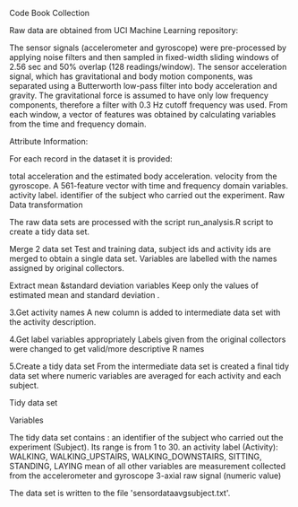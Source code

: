 Code Book
Collection

Raw data are obtained from UCI Machine Learning repository:

The sensor signals (accelerometer and gyroscope) were pre-processed by applying noise filters and then sampled in fixed-width sliding windows of 2.56 sec and 50% overlap (128 readings/window). The sensor acceleration signal, which has gravitational and body motion components, was separated using a Butterworth low-pass filter into body acceleration and gravity. The gravitational force is assumed to have only low frequency components, therefore a filter with 0.3 Hz cutoff frequency was used. From each window, a vector of features was obtained by calculating variables from the time and frequency domain.

Attribute Information:

For each record in the dataset it is provided:

total acceleration and the estimated body acceleration.
velocity from the gyroscope.
A 561-feature vector with time and frequency domain variables.
activity label.
identifier of the subject who carried out the experiment.
Raw Data transformation

The raw data sets are processed with the script run_analysis.R script to create a tidy data set.

Merge 2 data set Test and training data, subject ids and activity ids are merged to obtain a single data set. Variables are labelled with the names assigned by original collectors.

Extract mean &standard deviation variables Keep only the values of estimated mean and standard deviation .

3.Get activity names A new column is added to intermediate data set with the activity description.

4.Get label variables appropriately Labels given from the original collectors were changed to get valid/more descriptive R names

5.Create a tidy data set From the intermediate data set is created a final tidy data set where numeric variables are averaged for each activity and each subject.

Tidy data set

Variables

The tidy data set contains : an identifier of the subject who carried out the experiment (Subject). Its range is from 1 to 30. an activity label (Activity): WALKING, WALKING_UPSTAIRS, WALKING_DOWNSTAIRS, SITTING, STANDING, LAYING mean of all other variables are measurement collected from the accelerometer and gyroscope 3-axial raw signal (numeric value)

The data set is written to the file 'sensordataavgsubject.txt'.
